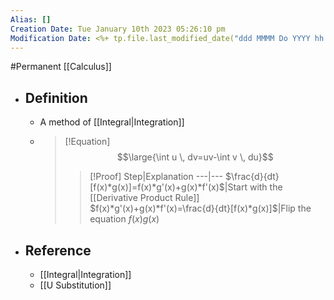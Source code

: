 ```yaml
---
Alias: []
Creation Date: Tue January 10th 2023 05:26:10 pm 
Modification Date: <%+ tp.file.last_modified_date("ddd MMMM Do YYYY hh:mm:ss a") %>
---
```

#Permanent [[Calculus]]

- ## Definition
	- A method of [[Integral|Integration]]
	- > [!Equation]
	  > $$\large{\int u \, dv=uv-\int v \, du}$$
	  > 
	  > > [!Proof]
	  > > Step|Explanation
	  > > ---|---
	  > > $\frac{d}{dt}[f(x)*g(x)]=f(x)*g'(x)+g(x)*f'(x)$|Start with the [[Derivative Product Rule]]
	  > > $f(x)*g'(x)+g(x)*f'(x)=\frac{d}{dt}[f(x)*g(x)]$|Flip the equation
	  > > $f(x)g(x)$
- ## Reference
	- [[Integral|Integration]]
	- [[U Substitution]]